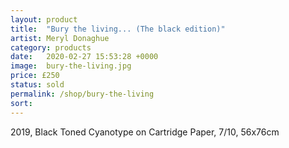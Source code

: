 ```yaml
---
layout: product
title:  "Bury the living... (The black edition)"
artist: Meryl Donaghue
category: products
date:   2020-02-27 15:53:28 +0000
image:  bury-the-living.jpg
price: £250
status: sold
permalink: /shop/bury-the-living
sort: 
---
```

2019, Black Toned Cyanotype on Cartridge Paper, 7/10, 56x76cm
